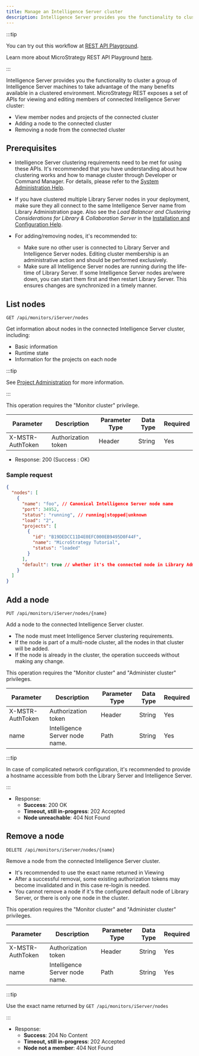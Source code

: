```yaml
---
title: Manage an Intelligence Server cluster
description: Intelligence Server provides you the functionality to cluster a group of Intelligence Server machines to take advantage of the many benefits available in a clustered environment.
---
```


:::tip

You can try out this workflow at [REST API Playground](https://www.postman.com/microstrategysdk/workspace/microstrategy-rest-api/folder/16131298-7f67e2a1-9eb5-45b1-8e4c-4fcec18a998a?ctx=documentation).

Learn more about MicroStrategy REST API Playground [here](/docs/getting-started/playground.md).

:::

Intelligence Server provides you the functionality to cluster a group of Intelligence Server machines to take advantage of the many benefits available in a clustered environment. MicroStrategy REST exposes a set of APIs for viewing and editing members of connected Intelligence Server cluster:

- View member nodes and projects of the connected cluster
- Adding a node to the connected cluster
- Removing a node from the connected cluster

## Prerequisites

- Intelligence Server clustering requirements need to be met for using these APIs. It's recommended that you have understanding about how clustering works and how to manage cluster through Developer or Command Manager. For details, please refer to the [System Administration Help](https://www2.microstrategy.com/producthelp/2021/SystemAdmin/WebHelp/Lang_1033/index.htm).
- If you have clustered multiple Library Server nodes in your deployment, make sure they all connect to the same Intelligence Server name from Library Administration page. Also see the _Load Balancer and Clustering Considerations for Library & Collaboration Server_ in the [Installation and Configuration Help](https://www2.microstrategy.com/producthelp/2021/InstallConfig/index.htm).
- For adding/removing nodes, it's recommended to:

  - Make sure no other user is connected to Library Server and Intelligence Server nodes. Editing cluster membership is an administrative action and should be performed exclusively.
  - Make sure all Intelligence Server nodes are running during the life-time of Library Server. If some Intelligence Server nodes are/were down, you can start them first and then restart Library Server. This ensures changes are synchronized in a timely manner.

## List nodes

`GET /api/monitors/iServer/nodes`

Get information about nodes in the connected Intelligence Server cluster, including:

- Basic information
- Runtime state
- Information for the projects on each node

:::tip

See [Project Administration](./project-administration.md) for more information.

:::

This operation requires the "Monitor cluster" privilege.

| Parameter        | Description         | Parameter Type | Data Type | Required |
| ---------------- | ------------------- | -------------- | --------- | -------- |
| X-MSTR-AuthToken | Authorization token | Header         | String    | Yes      |

- Response: 200 (Success : OK)

### Sample request

```json
{
  "nodes": [
    {
      "name": "foo", // Canonical Intelligence Server node name
      "port": 34952,
      "status": "running", // running|stopped|unknown
      "load": "2",
      "projects": [
        {
          "id": "B19DEDCC11D4E0EFC000EB9495D0F44F",
          "name": "MicroStrategy Tutorial",
          "status": "loaded"
        }
      ],
      "default": true // whether it's the connected node in Library Admin page
    }
  ]
}
```

## Add a node

`PUT /api/monitors/iServer/nodes/{name}`

Add a node to the connected Intelligence Server cluster.

- The node must meet Intelligence Server clustering requirements.
- If the node is part of a multi-node cluster, all the nodes in that cluster will be added.
- If the node is already in the cluster, the operation succeeds without making any change.

This operation requires the "Monitor cluster" and "Administer cluster" privileges.

| Parameter        | Description                    | Parameter Type | Data Type | Required |
| ---------------- | ------------------------------ | -------------- | --------- | -------- |
| X-MSTR-AuthToken | Authorization token            | Header         | String    | Yes      |
| name             | Intelligence Server node name. | Path           | String    | Yes      |

:::tip

In case of complicated network configuration, it's recommended to provide a hostname accessible from both the Library Server and Intelligence Server.

:::

- Response:
  - **Success**: 200 OK
  - **Timeout, still in-progress**: 202 Accepted
  - **Node unreachable**: 404 Not Found

## Remove a node

`DELETE /api/monitors/iServer/nodes/{name}`

Remove a node from the connected Intelligence Server cluster.

- It's recommended to use the exact name returned in Viewing
- After a successful removal, some existing authorization tokens may become invalidated and in this case re-login is needed.
- You cannot remove a node if it's the configured default node of Library Server, or there is only one node in the cluster.

This operation requires the "Monitor cluster" and "Administer cluster" privileges.

| Parameter        | Description                    | Parameter Type | Data Type | Required |
| ---------------- | ------------------------------ | -------------- | --------- | -------- |
| X-MSTR-AuthToken | Authorization token            | Header         | String    | Yes      |
| name             | Intelligence Server node name. | Path           | String    | Yes      |

:::tip

Use the exact name returned by `GET /api/monitors/iServer/nodes`

:::

- Response:
  - **Success**: 204 No Content
  - **Timeout, still in-progress**: 202 Accepted
  - **Node not a member**: 404 Not Found
